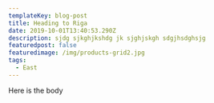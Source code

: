 ```yaml
---
templateKey: blog-post
title: Heading to Riga
date: 2019-10-01T13:40:53.290Z
description: sjdg sjkghjkshdg jk sjghjskgh sdgjhsdghsjg
featuredpost: false
featuredimage: /img/products-grid2.jpg
tags:
  - East
---
```

Here is the body
